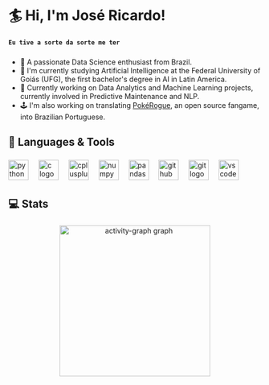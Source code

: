# 🏄 Hi, I'm José Ricardo!

**`Eu tive a sorte da sorte me ter`**

###

- 🦾 A passionate Data Science enthusiast from Brazil.
- 🌱 I'm currently studying Artificial Intelligence at the Federal University of Goiás (UFG), the first bachelor's degree in AI in Latin America.
- 🤖 Currently working on Data Analytics and Machine Learning projects, currently involved in Predictive Maintenance and NLP.
- 🕹️ I'm also working on translating [PokéRogue](https://github.com/pagefaultgames/pokerogue), an open source fangame, into Brazilian Portuguese.


###

## 🧰 Languages & Tools

###

<div align="left">
  <img src="https://skillicons.dev/icons?i=py" height="40" alt="python logo"  />
  <img width="12" />
  <img src="https://skillicons.dev/icons?i=c" height="40" alt="c logo"  />
  <img width="12" />
  <img src="https://skillicons.dev/icons?i=cpp" height="40" alt="cplusplus logo"  />
  <img width="12" />
  <img src="https://cdn.jsdelivr.net/gh/devicons/devicon/icons/numpy/numpy-original.svg" height="40" alt="numpy logo"  />
  <img width="12" />
  <img src="https://cdn.jsdelivr.net/gh/devicons/devicon/icons/pandas/pandas-original.svg" height="40" alt="pandas logo"  />
  <img width="12" />
  <img src="https://skillicons.dev/icons?i=github" height="40" alt="github logo"  />
  <img width="12" />
  <img src="https://skillicons.dev/icons?i=git" height="40" alt="git logo"  />
  <img width="12" />
  <img src="https://skillicons.dev/icons?i=vscode" height="40" alt="vscode logo"  />
</div>

###

## 💻 Stats

###

<div align="center">
  <img src="https://github-readme-activity-graph.vercel.app/graph?username=josericardo-fo&radius=16&theme=synthwave-84&area=true&order=5" height="300" alt="activity-graph graph"  />
</div>
